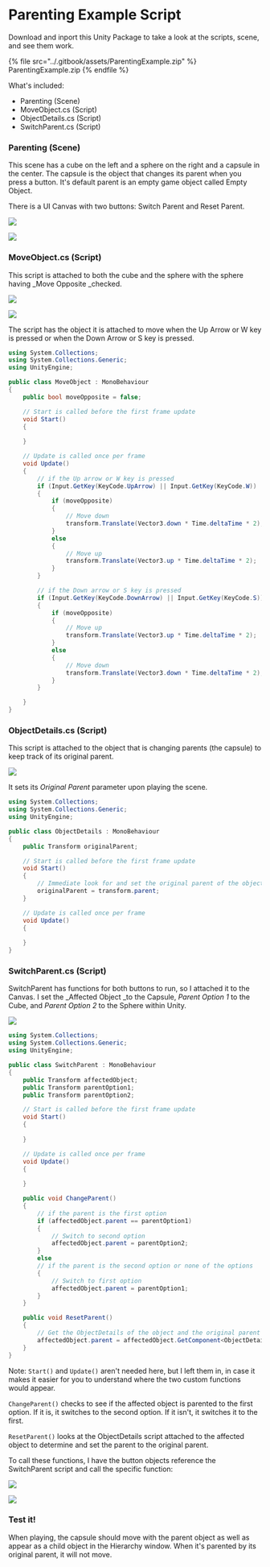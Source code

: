 # Parenting Example Script

Download and inport this Unity Package to take a look at the scripts, scene, and see them work.

{% file src="../.gitbook/assets/ParentingExample.zip" %}
ParentingExample.zip
{% endfile %}

What's included:

* Parenting (Scene)
* MoveObject.cs (Script)
* ObjectDetails.cs (Script)
* SwitchParent.cs (Script)

### **Parenting (Scene)**

This scene has a cube on the left and a sphere on the right and a capsule in the center. The capsule is the object that changes its parent when you press a button. It's default parent is an empty game object called Empty Object.

There is a UI Canvas with two buttons: Switch Parent and Reset Parent.

![](<../.gitbook/assets/image (523).png>)

![](<../.gitbook/assets/image (524).png>)

### **MoveObject.cs (Script)**

This script is attached to both the cube and the sphere with the sphere having _Move Opposite _checked.

![](<../.gitbook/assets/image (525).png>)

![](<../.gitbook/assets/image (526).png>)

The script has the object it is attached to move when the Up Arrow or W key is pressed or when the Down Arrow or S key is pressed.

```csharp
using System.Collections;
using System.Collections.Generic;
using UnityEngine;

public class MoveObject : MonoBehaviour
{
    public bool moveOpposite = false;

    // Start is called before the first frame update
    void Start()
    {
        
    }

    // Update is called once per frame
    void Update()
    {
        // if the Up arrow or W key is pressed
        if (Input.GetKey(KeyCode.UpArrow) || Input.GetKey(KeyCode.W))
        {
            if (moveOpposite)
            {
                // Move down
                transform.Translate(Vector3.down * Time.deltaTime * 2);
            }
            else
            {
                // Move up
                transform.Translate(Vector3.up * Time.deltaTime * 2);
            }
        }

        // if the Down arrow or S key is pressed
        if (Input.GetKey(KeyCode.DownArrow) || Input.GetKey(KeyCode.S))
        {
            if (moveOpposite)
            {
                // Move up
                transform.Translate(Vector3.up * Time.deltaTime * 2);
            }
            else
            {
                // Move down
                transform.Translate(Vector3.down * Time.deltaTime * 2);
            }
        }

    }
}
```

### **ObjectDetails.cs (Script)**

This script is attached to the object that is changing parents (the capsule) to keep track of its original parent.

![](<../.gitbook/assets/image (527).png>)

It sets its _Original Parent_ parameter upon playing the scene.

```csharp
using System.Collections;
using System.Collections.Generic;
using UnityEngine;

public class ObjectDetails : MonoBehaviour
{
    public Transform originalParent;

    // Start is called before the first frame update
    void Start()
    {
        // Immediate look for and set the original parent of the object this script is on
        originalParent = transform.parent;
    }

    // Update is called once per frame
    void Update()
    {
        
    }
}
```

### **SwitchParent.cs (Script)**

SwitchParent has functions for both buttons to run, so I attached it to the Canvas. I set the _Affected Object _to the Capsule, _Parent Option 1_ to the Cube, and _Parent Option 2_ to the Sphere within Unity.

![](<../.gitbook/assets/image (528).png>)

```csharp
using System.Collections;
using System.Collections.Generic;
using UnityEngine;

public class SwitchParent : MonoBehaviour
{
    public Transform affectedObject;
    public Transform parentOption1;
    public Transform parentOption2;

    // Start is called before the first frame update
    void Start()
    {
        
    }

    // Update is called once per frame
    void Update()
    {
        
    }

    public void ChangeParent()
    {
        // if the parent is the first option
        if (affectedObject.parent == parentOption1)
        {
            // Switch to second option
            affectedObject.parent = parentOption2;
        }
        else
        // if the parent is the second option or none of the options
        {
            // Switch to first option
            affectedObject.parent = parentOption1;
        }
    }

    public void ResetParent()
    {
        // Get the ObjectDetails of the object and the original parent and set the parent to the original
        affectedObject.parent = affectedObject.GetComponent<ObjectDetails>().originalParent;
    }
}

```

Note: `Start()` and `Update()` aren't needed here, but I left them in, in case it makes it easier for you to understand where the two custom functions would appear.

`ChangeParent()` checks to see if the affected object is parented to the first option. If it is, it switches to the second option. If it isn't, it switches it to the first.

`ResetParent()` looks at the ObjectDetails script attached to the affected object to determine and set the parent to the original parent.

To call these functions, I have the button objects reference the SwitchParent script and call the specific function:

![](<../.gitbook/assets/image (529).png>)

![](<../.gitbook/assets/image (530).png>)

### Test it!

When playing, the capsule should move with the parent object as well as appear as a child object in the Hierarchy window. When it's parented by its original parent, it will not move.
